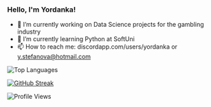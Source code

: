 ### Hello, I'm Yordanka!

- 🔭 I’m currently working on Data Science projects for the gambling industry
- 🌱 I’m currently learning Python at SoftUni
- 📫 How to reach me: discordapp.com/users/yordanka or y.stefanova@hotmail.com


![Top Languages](https://github-readme-stats.vercel.app/api/top-langs/?username=ystefanova5&layout=compact&hide_border=true)

[![GitHub Streak](https://github-readme-streak-stats.herokuapp.com?user=ystefanova5&exclude_days=Sun%2CSat)](https://git.io/streak-stats)

![Profile Views](https://komarev.com/ghpvc/?username=ystefanova5&label=Profile%20views&color=0e75b6&style=flat)
